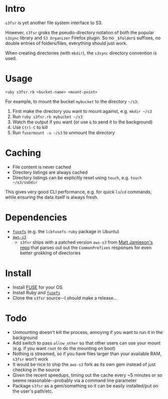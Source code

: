 
Intro
=====

`s3fsr` is yet another file system interface to S3.

However, `s3fsr` groks the pseudo-directory notation of both the popular `s3sync` library and `S3 Organizer` Firefox plugin. So no `_$folder$` suffixes, no double entries of folders/files, everything should just work.

When creating directories (with `mkdir`), the `s3sync` directory convention is used.

Usage
=====

`ruby s3fsr.rb <bucket-name> <mount-point>`

For example, to mount the bucket `mybucket` to the directory `~/s3`:

1. First make the directory you want to mount against, e.g. `mkdir ~/s3`
2. Run `ruby s3fsr.rb mybucket ~/s3`
3. Watch the output if you want (or use `&` to send it to the background)
4. Use `Ctrl-C` to kill
5. Run `fusermount -u ~/s3` to unmount the directory

Caching
=======

* File content is never cached
* Directory listings are always cached
* Directory listings can be explicitly reset using `touch`, e.g. `touch ~/s3/subdir` 

This gives very good CLI performance, e.g. for quick `ls`/`cd` commands, while ensuring the data itself is always fresh.

Dependencies
============

* [`fusefs`](http://rubyforge.org/projects/fusefs/) (e.g. the `libfusefs-ruby` package in Ubuntu)
* [`aws-s3`](http://amazon.rubyforge.org/)
  * `s3fsr` ships with a patched version `aws-s3` from [Matt Jamieson's repo](http://github.com/mattjamieson/aws-s3) that parses out out the `CommonPrefixes` responses for even better grokking of directories

Install
=======

* Install [FUSE](http://fuse.sourceforge.net/) for your OS
* Install Ruby and [`fusefs`](http://rubyforge.org/projects/fusefs/)
* Clone the `s3fsr` source--I should make a release...

Todo
====

* Unmounting doesn't kill the process, annoying if you want to run it in the background
* Add switch to pass `allow_other` so that other users can use your mount (e.g. if you want `root` to do the mounting on boot)
* Nothing is streamed, so if you have files larger than your available RAM, `s3fsr` won't work
* It would be nice to ship the `aws-s3` fork as its own gem instead of just checking in the source
* Given the recent speedups, timing out the cache every ~5 minutes or so seems reasonable--probably via a command line parameter
* Package `s3fsr` as a gem/something so it can be easily installed/put on the user's path/etc.


